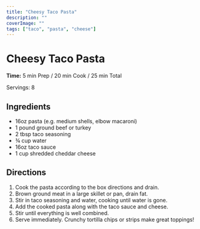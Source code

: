 ```yaml
---
title: "Cheesy Taco Pasta"
description: ""
coverImage: ""
tags: ["taco", "pasta", "cheese"]
---
```


# Cheesy Taco Pasta

**Time:** 5 min Prep / 20 min Cook / 25 min Total

Servings: 8

## Ingredients

- 16oz pasta (e.g. medium shells, elbow macaroni)
- 1 pound ground beef or turkey
- 2 tbsp taco seasoning
- &frac34; cup water
- 16oz taco sauce
- 1 cup shredded cheddar cheese

## Directions

1. Cook the pasta according to the box directions and drain.
2. Brown ground meat in a large skillet or pan, drain fat.
3. Stir in taco seasoning and water, cooking until water is gone.
4. Add the cooked pasta along with the taco sauce and cheese.
5. Stir until everything is well combined.
6. Serve immediately. Crunchy tortilla chips or strips make great toppings!
